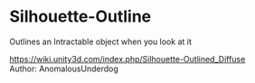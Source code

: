 # Silhouette-Outline
Outlines an Intractable object when you look at it


https://wiki.unity3d.com/index.php/Silhouette-Outlined_Diffuse  
Author: AnomalousUnderdog
